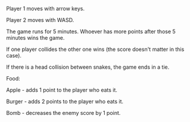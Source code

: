 Player 1 moves with arrow keys.   

Player 2 moves with WASD.

The game runs for 5 minutes. Whoever has more points after those 5 minutes wins the game.  

If one player collides the other one wins (the score doesn't matter in this case).  

If there is a head collision between snakes, the game ends in a tie.  


Food:  

  Apple  - adds 1 point to the player who eats it.  
  
  Burger - adds 2 points to the player who eats it.  
  
  Bomb   - decreases the enemy score by 1 point.  
